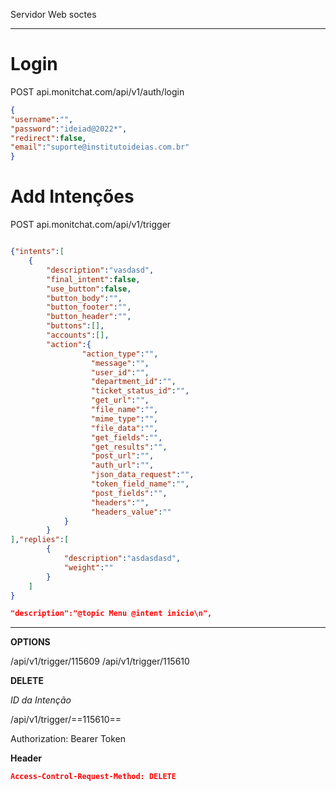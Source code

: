 Servidor Web soctes


---
# Login 

POST 
api.monitchat.com/api/v1/auth/login


```JSON
{
"username":"",
"password":"ideiad@2022*",
"redirect":false,
"email":"suporte@institutoideias.com.br"
}
```

# Add Intenções

POST
api.monitchat.com/api/v1/trigger

```JSON 

{"intents":[
	{
		"description":"vasdasd",
		"final_intent":false,
		"use_button":false,
		"button_body":"",
		"button_footer":"",
		"button_header":"",
		"buttons":[],
		"accounts":[],
		"action":{
				"action_type":"",
				  "message":"",
				  "user_id":"",
				  "department_id":"",
				  "ticket_status_id":"",
				  "get_url":"",
				  "file_name":"",
				  "mime_type":"",
				  "file_data":"",
				  "get_fields":"",
				  "get_results":"",
				  "post_url":"",
				  "auth_url":"",
				  "json_data_request":"",
				  "token_field_name":"",
				  "post_fields":"",
				  "headers":"",
				  "headers_value":""
			}
		}
],"replies":[
		{
			"description":"asdasdasd",
			"weight":""
		}
	]
}

```

```JSON
"description":"@topic Menu @intent inicio\n",
```

---

**OPTIONS**

/api/v1/trigger/115609
/api/v1/trigger/115610

**DELETE** 

_ID da Intenção_

/api/v1/trigger/==115610==

Authorization: Bearer Token

**Header**

```JSON
Access-Control-Request-Method: DELETE
```
